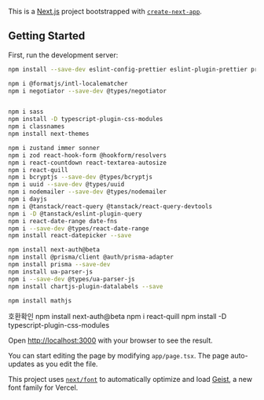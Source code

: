 This is a [Next.js](https://nextjs.org) project bootstrapped with [`create-next-app`](https://nextjs.org/docs/app/api-reference/cli/create-next-app).

## Getting Started

First, run the development server:

```bash
npm install --save-dev eslint-config-prettier eslint-plugin-prettier prettier

npm i @formatjs/intl-localematcher
npm i negotiator --save-dev @types/negotiator


npm i sass
npm install -D typescript-plugin-css-modules
npm i classnames
npm install next-themes

npm i zustand immer sonner
npm i zod react-hook-form @hookform/resolvers
npm i react-countdown react-textarea-autosize
npm i react-quill
npm i bcryptjs --save-dev @types/bcryptjs
npm i uuid --save-dev @types/uuid
npm i nodemailer --save-dev @types/nodemailer
npm i dayjs
npm i @tanstack/react-query @tanstack/react-query-devtools
npm i -D @tanstack/eslint-plugin-query
npm i react-date-range date-fns
npm i --save-dev @types/react-date-range
npm install react-datepicker --save

npm install next-auth@beta
npm install @prisma/client @auth/prisma-adapter
npm install prisma --save-dev
npm install ua-parser-js
npm i --save-dev @types/ua-parser-js
npm install chartjs-plugin-datalabels --save

npm install mathjs

```

호환확인
npm install next-auth@beta
npm i react-quill
npm install -D typescript-plugin-css-modules

Open [http://localhost:3000](http://localhost:3000) with your browser to see the result.

You can start editing the page by modifying `app/page.tsx`. The page auto-updates as you edit the file.

This project uses [`next/font`](https://nextjs.org/docs/app/building-your-application/optimizing/fonts) to automatically optimize and load [Geist](https://vercel.com/font), a new font family for Vercel.
